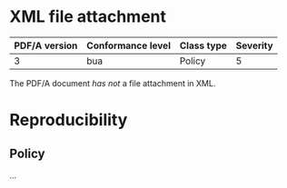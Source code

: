 # XML file attachment

| PDF/A version | Conformance level | Class type  | Severity |
| ------------- | ----------------- | ----------  | -------- |
| 3             | bua               | Policy      | 5        |

The PDF/A document _has not_ a file attachment in XML.

# Reproducibility
## Policy
...